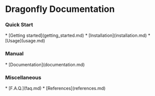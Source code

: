 <h1>Dragonfly Documentation</h1>

<h3>Quick Start</h3>
  * [Getting started](getting_started.md)
  * [Installation](installation.md)
  * [Usage](usage.md)

<h3>Manual</h3>
  * [Documentation](documentation.md)

<h3>Miscellaneous</h3>
  * [F.A.Q.](faq.md)
  * [References](references.md)
